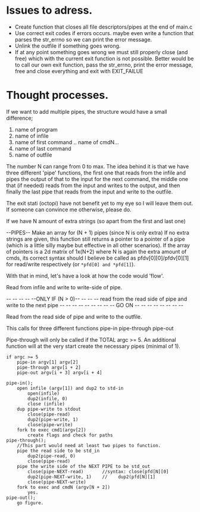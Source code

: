 # Issues to adress.
- Create function that closes all file descriptors/pipes at the end of main.c
- Use correct exit codes if errors occurs. maybe even write a function that parses the str\_errno so we can print the error message.
- Unlink the outfile if something goes wrong.
- If at any point something goes wrong we must still properly close (and free) which with the current exit function is not possible. Better would be to call our own exit function, pass the str\_errno, print the error message, free and close everything and exit with EXIT\_FAILUE

# Thought processes.
If we want to add multiple pipes, the structure would have a small difference;
1. name of program
2. name of infile
3. name of first command
.. name of cmdN...
4. name of last command
5. name of outfile

The number N can range from 0 to max. 
The idea behind it is that we have three different 'pipe' functions, the first one that reads from the infile and pipes the output of that to the input for the next command, the middle one that (if needed) reads from the input and writes to the output, and then finally the last pipe that reads from the input and write to the outfile.

The exit stati (octopi) have not benefit yet to my eye so I will leave them out. If someone can convince me otherwise, please do.

If we have N amount of extra strings (so apart from the first and last one)

--PIPES--
Make an array for (N + 1) pipes (since N is only extra)
If no extra strings are given, this function still returns a pointer to a pointer of a pipe (which is a little silly maybe but effective in all other scenarios).
If the array of pointers is a 2d matrix of 1x(N+2) where N is again the extra amount of cmds, its correct syntax should I believe be called as pfdv[0][0]/pfdv[0][1] for read/write respectively (or `*pfd[0] and *pfd[1]`).

With that in mind, let's have a look at how the code would 'flow'.

Read from infile and write to write-side of pipe.

-- -- -- -- --ONLY IF (N > 0)-- -- -- --
read from the read side of pipe and write to the next pipe
-- -- -- -- -- -- -- -- -- GO ON -- -- -- -- -- -- -- --

Read from the read side of pipe and write to the outfile.

This calls for three different functions
pipe-in
pipe-through
pipe-out

Pipe-through will only be called if the TOTAL argc >= 5.
An additional function will at the very start create the necessary pipes (minimal of 1).
```
if argc >= 5
	pipe-in argv[1] argv[2]
	pipe-through argv[i + 2]
	pipe-out argv[i + 3] argv[i + 4]

pipe-in();
	open infile (argv[1]) and dup2 to std-in
		open(infile)
		dup2(infile, 0)
		close (infile)
	dup pipe-write to stdout
		close(pipe-read)
		dup2(pipe-write, 1)
		close(pipe-write)
	fork to exec cmd1(argv[2])
		create flags and check for paths
pipe-through();
	//This part would need at least two pipes to function.
	pipe the read side to be std_in
		dup2(pipe-read, 0)
		close(pipe-read)
	pipe the write side of the NEXT PIPE to be std_out
		close(pipe-NEXT-read)		//syntax: close(pfd[N][0]
		dup2(pipe-NEXT-write, 1)	//	  dup2(pfd[N][1]
		close(pipe-NEXT-write)
	fork to exec and cmdN (argv[N + 2])
		yes.
pipe-out();
	go figure.
```
